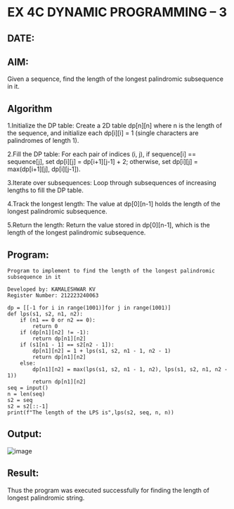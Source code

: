 # EX 4C DYNAMIC PROGRAMMING – 3
## DATE:
## AIM:
Given a sequence, find the length of the longest palindromic subsequence in it.





## Algorithm
1.Initialize the DP table: Create a 2D table dp[n][n] where n is the length of the sequence, and initialize each dp[i][i] = 1 (single characters are palindromes of length 1).

2.Fill the DP table: For each pair of indices (i, j), if sequence[i] == sequence[j], set dp[i][j] = dp[i+1][j-1] + 2; otherwise, set dp[i][j] = max(dp[i+1][j], dp[i][j-1]).

3.Iterate over subsequences: Loop through subsequences of increasing lengths to fill the DP table.

4.Track the longest length: The value at dp[0][n-1] holds the length of the longest palindromic subsequence.

5.Return the length: Return the value stored in dp[0][n-1], which is the length of the longest palindromic subsequence.

## Program:
~~~
Program to implement to find the length of the longest palindromic subsequence in it

Developed by: KAMALESHWAR KV
Register Number: 212223240063

dp = [[-1 for i in range(1001)]for j in range(1001)]
def lps(s1, s2, n1, n2):
    if (n1 == 0 or n2 == 0):
        return 0
    if (dp[n1][n2] != -1):
        return dp[n1][n2]
    if (s1[n1 - 1] == s2[n2 - 1]):
        dp[n1][n2] = 1 + lps(s1, s2, n1 - 1, n2 - 1)
        return dp[n1][n2]
    else:
        dp[n1][n2] = max(lps(s1, s2, n1 - 1, n2), lps(s1, s2, n1, n2 - 1))
        return dp[n1][n2]
seq = input()
n = len(seq)
s2 = seq
s2 = s2[::-1]
print(f"The length of the LPS is",lps(s2, seq, n, n))
~~~

## Output:
![image](https://github.com/user-attachments/assets/842567b0-2589-487c-b57b-fac462b8551f)

## Result:
Thus the program was executed successfully for finding the length of longest palindromic string.
